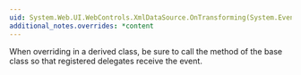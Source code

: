 ```yaml
---
uid: System.Web.UI.WebControls.XmlDataSource.OnTransforming(System.EventArgs)
additional_notes.overrides: *content
---
```


<p>When overriding <xref href="System.Web.UI.WebControls.XmlDataSource.OnTransforming(System.EventArgs)"></xref> in a derived class, be sure to call the <xref href="System.Web.UI.WebControls.XmlDataSource.OnTransforming(System.EventArgs)"></xref> method of the base class so that registered delegates receive the event.</p>


